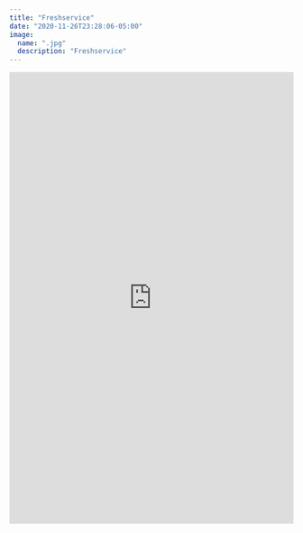 ```yaml
---
title: "Freshservice"
date: "2020-11-26T23:28:06-05:00"
image:
  name: ".jpg"
  description: "Freshservice"
---
```


<div class="fw-ctner">
  <iframe class="fw-iframe" gesture="media" allow="encrypted-media" frameborder="0" allowfullscreen 
  src="https://freshservice.com/signup/partners-external-iframe-signup">
  </iframe>
</div>
 
 
<script>
  window.addEventListener("message",function(r){if(location.origin!==r.origin){for(var i=["https://www.freshworks.com","https://freshdesk.com","https://freshservice.com"],t=!1,e=0;e<i.length;e++)if(r.origin.indexOf(i[e])>-1){t=!0;break}if(t&&r.data&&function(r){try{JSON.parse(r)}catch(r){return!1}return!0}(r.data)){var n=JSON.parse(r.data);n.signup_finished&&(window.location.href=n.url.trim())}}},!1);
</script>
 
 
<style>
  .fw-ctner {
    position: relative;
    overflow: hidden;
    min-height: 800px;
  }
   
  .fw-iframe {
    position: absolute;
    top: 0;
    left: 0;
    width: 100%;
    height: 100%;
    border: 0;
  }
   
  @media only screen and (min-width: 991px) {
    .fw-ctner {
      min-height: 720px;
    }
  }
  </style>

